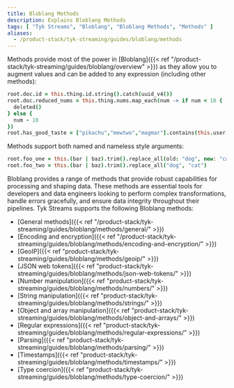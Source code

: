 ```yaml
---
title: Bloblang Methods
description: Explains Bloblang Methods
tags: [ "Tyk Streams", "Bloblang", "Bloblang Methods", "Methods" ]
aliases:
  - /product-stack/tyk-streaming/guides/bloblang/methods
---
```


Methods provide most of the power in [Bloblang]({{< ref "/product-stack/tyk-streaming/guides/bloblang/overview" >}}) as they allow you to augment values and can be added to any expression (including other methods):

```coffee
root.doc.id = this.thing.id.string().catch(uuid_v4())
root.doc.reduced_nums = this.thing.nums.map_each(num -> if num < 10 {
  deleted()
} else {
  num - 10
})
root.has_good_taste = ["pikachu","mewtwo","magmar"].contains(this.user.fav_pokemon)
```

Methods support both named and nameless style arguments:

```coffee
root.foo_one = this.(bar | baz).trim().replace_all(old: "dog", new: "cat")
root.foo_two = this.(bar | baz).trim().replace_all("dog", "cat")
```

Bloblang provides a range of methods that provide robust capabilities for processing and shaping data. These methods are essential tools for developers and data engineers looking to perform complex transformations, handle errors gracefully, and ensure data integrity throughout their pipelines. Tyk Streams supports the following Bloblang methods:

- [General methods]({{< ref "/product-stack/tyk-streaming/guides/bloblang/methods/general/" >}})
- [Encoding and encryption]({{< ref "/product-stack/tyk-streaming/guides/bloblang/methods/encoding-and-encryption/" >}})
- [GeoIP]({{< ref "product-stack/tyk-streaming/guides/bloblang/methods/geoip/" >}})
- [JSON web tokens]({{< ref "product-stack/tyk-streaming/guides/bloblang/methods/json-web-tokens/" >}})
- [Number manipulation]({{< ref "product-stack/tyk-streaming/guides/bloblang/methods/numbers/" >}})
- [String manipulation]({{< ref "product-stack/tyk-streaming/guides/bloblang/methods/strings/" >}})
- [Object and array manipulation]({{< ref "product-stack/tyk-streaming/guides/bloblang/methods/object-and-arrays/" >}})
- [Regular expressions]({{< ref "product-stack/tyk-streaming/guides/bloblang/methods/regular-expressions/" >}})
- [Parsing]({{< ref "product-stack/tyk-streaming/guides/bloblang/methods/parsing/" >}})
- [Timestamps]({{< ref "product-stack/tyk-streaming/guides/bloblang/methods/timestamps/" >}})
- [Type coercion]({{< ref "product-stack/tyk-streaming/guides/bloblang/methods/type-coercion/" >}})
